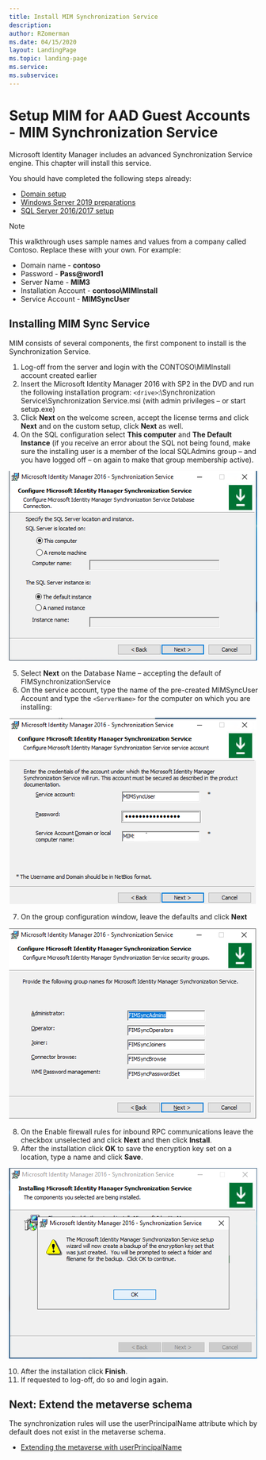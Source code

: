 ```yaml
---
title: Install MIM Synchronization Service
description: 
author: RZomerman
ms.date: 04/15/2020
layout: LandingPage
ms.topic: landing-page
ms.service: 
ms.subservice:
---
```

# Setup MIM for AAD Guest Accounts - MIM Synchronization Service
Microsoft Identity Manager includes an advanced Synchronization Service engine. This chapter will install this service.

You should have completed the following steps already:
- [Domain setup](preparedomain.md)
- [Windows Server 2019 preparations](prepare-server-ws-2019.md)
- [SQL Server 2016/2017 setup](install-SQL-server.md)

> [!NOTE]
> This walkthrough uses sample names and values from a company called Contoso. Replace these with your own. For example:
> - Domain name - **contoso**
> - Password - **Pass@word1**
> - Server Name - **MIM3**
> - Installation Account - **contoso\MIMInstall**
> - Service Account - **MIMSyncUser**

## Installing MIM Sync Service
MIM consists of several components, the first component to install is the Synchronization Service.
1. Log-off from the server and login with the CONTOSO\MIMInstall account created earlier
2. Insert the Microsoft Identity Manager 2016 with SP2 in the DVD and run the following installation program: `<drive>`:\Synchronization Service\Synchronization Service.msi (with admin privileges – or start setup.exe)
3. Click **Next** on the welcome screen, accept the license terms and click **Next** and on the custom setup, click **Next** as well.
4. On the SQL configuration select **This computer** and **The Default Instance** (if you receive an error about the SQL not being found, make sure the installing user is a member of the local SQLAdmins group – and you have logged off – on again to make that group membership active).

![SyncService Configure SQL Instance](./images/1.SyncServiceSQLSelection.png)

5. Select **Next** on the Database Name – accepting the default of FIMSynchronizationService
6. On the service account, type the name of the pre-created MIMSyncUser Account and type the `<ServerName>` for the computer on which you are installing:

![SyncService Configure Service Account](./images/2.SyncServiceServiceAccount.png)

7. On the group configuration window, leave the defaults and click **Next**

![SyncService Configure Service Account](./images/3.SyncServiceGroups.png)

8. On the Enable firewall rules for inbound RPC communications leave the checkbox unselected and click **Next** and then click **Install**.
9. After the installation click **OK** to save the encryption key set on a location, type a name and click **Save**.

![SyncService Save Encryption Key](./images/4.SyncServiceEncryptionKey.png)

10. After the installation click **Finish**.
11. If requested to log-off, do so and login again.

## Next: Extend the metaverse schema
The synchronization rules will use the userPrincipalName attribute which by default does not exist in the metaverse schema.
- [Extending the metaverse with userPrincipalName](extending-mv-schema.md)